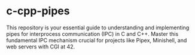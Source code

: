 # c-cpp-pipes
This repository is your essential guide to understanding and implementing pipes for interprocess communication (IPC) in C and C++. Master this fundamental IPC mechanism crucial for projects like Pipex, Minishell, and web servers with CGI at 42.
